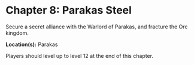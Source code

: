 # Chapter 8: Parakas Steel

Secure a secret alliance with the Warlord of Parakas, and fracture the Orc kingdom.

**Location(s):** Parakas

Players should level up to level 12 at the end of this chapter.
